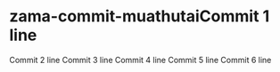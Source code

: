 # zama-commit-muathutaiCommit 1 line
Commit 2 line
Commit 3 line
Commit 4 line
Commit 5 line
Commit 6 line
